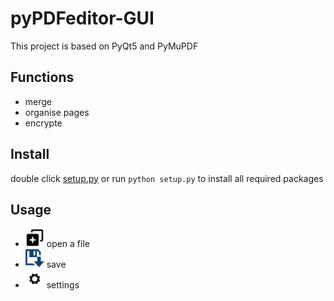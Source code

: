 # pyPDFeditor-GUI
This project is based on PyQt5 and PyMuPDF

## Functions
* merge
* organise pages
* encrypte

## Install
double click [setup.py](https://github.com/Augus1999/pyPDFeditor-GUI/blob/main/setup.py) or run ```python setup.py``` to install all required packages

## Usage
* <img src="https://github.com/Augus1999/pyPDFeditor-GUI/blob/main/ico/new.png" width="30" alt="add"/> open a file
* <img src="https://github.com/Augus1999/pyPDFeditor-GUI/blob/main/ico/disk.png" width="30" alt="add"/> save
* <img src="https://github.com/Augus1999/pyPDFeditor-GUI/blob/main/ico/settings.png" width="30" alt="add"/> settings
